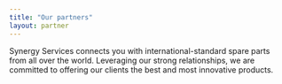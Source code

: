 ```yaml
---
title: "Our partners"
layout: partner
---
```

Synergy Services connects you with international-standard spare parts from all over the world. Leveraging our strong relationships, we are committed to offering our clients the best and most innovative products.